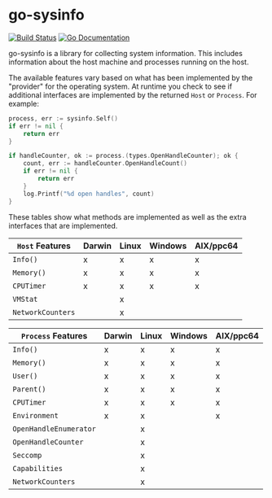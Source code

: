 # go-sysinfo

[![Build Status](https://beats-ci.elastic.co/job/Library/job/go-sysinfo-mbp/job/master/badge/icon)](https://beats-ci.elastic.co/job/Library/job/go-sysinfo-mbp/job/master/)
[![Go Documentation](http://img.shields.io/badge/go-documentation-blue.svg?style=flat-square)][godocs]

[travis]: http://travis-ci.org/elastic/go-sysinfo
[godocs]: http://godoc.org/github.com/elastic/go-sysinfo

go-sysinfo is a library for collecting system information. This includes
information about the host machine and processes running on the host.

The available features vary based on what has been implemented by the "provider"
for the operating system. At runtime you check to see if additional interfaces
are implemented by the returned `Host` or `Process`. For example:

```go
process, err := sysinfo.Self()
if err != nil {
	return err
}

if handleCounter, ok := process.(types.OpenHandleCounter); ok {
	count, err := handleCounter.OpenHandleCount()
	if err != nil {
		return err
	}
	log.Printf("%d open handles", count)
}
```

These tables show what methods are implemented as well as the extra interfaces
that are implemented.

| `Host` Features  | Darwin | Linux | Windows | AIX/ppc64 |
|------------------|--------|-------|---------|-----------|
| `Info()`         | x      | x     | x       | x         |
| `Memory()`       | x      | x     | x       | x         |
| `CPUTimer`       | x      | x     | x       | x         |
| `VMStat`         |        | x     |         |           |
| `NetworkCounters`|        | x     |         |           |

| `Process` Features     | Darwin | Linux | Windows | AIX/ppc64 |
|------------------------|--------|-------|---------|-----------|
| `Info()`               | x      | x     | x       | x         |
| `Memory()`             | x      | x     | x       | x         |
| `User()`               | x      | x     | x       | x         |
| `Parent()`             | x      | x     | x       | x         |
| `CPUTimer`             | x      | x     | x       | x         |
| `Environment`          | x      | x     |         | x         |
| `OpenHandleEnumerator` |        | x     |         |           |
| `OpenHandleCounter`    |        | x     |         |           |
| `Seccomp`              |        | x     |         |           |
| `Capabilities`         |        | x     |         |           |
| `NetworkCounters`      |        | x     |         |           |
